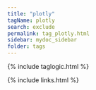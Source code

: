 ```yaml
---
title: "plotly"
tagName: plotly
search: exclude
permalink: tag_plotly.html
sidebar: mydoc_sidebar
folder: tags
---
```

{% include taglogic.html %}

{% include links.html %}
